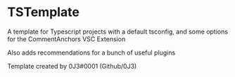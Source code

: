 # TSTemplate
A template for Typescript projects with a default tsconfig, and some options for the CommentAnchors VSC Extension

Also adds recommendations for a bunch of useful plugins


Template created by 0J3#0001 (Github/0J3)
